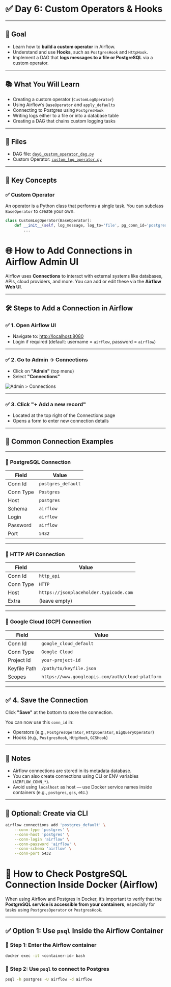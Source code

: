 # ✅ Day 6: Custom Operators & Hooks

---

## 🎯 Goal

- Learn how to **build a custom operator** in Airflow.
- Understand and use **Hooks**, such as `PostgresHook` and `HttpHook`.
- Implement a DAG that **logs messages to a file or PostgreSQL** via a custom operator.

---

## 📚 What You Will Learn

- Creating a custom operator (`CustomLogOperator`)
- Using Airflow’s `BaseOperator` and `apply_defaults`
- Connecting to Postgres using `PostgresHook`
- Writing logs either to a file or into a database table
- Creating a DAG that chains custom logging tasks

---

## 📁 Files

- DAG file: [`day6_custom_operator_dag.py`](../dags/day6_custom_operator_dag.py)
- Custom Operator: [`custom_log_operator.py`](../plugins/operators/custom_log_operator.py)

---

## 🧠 Key Concepts

### ✅ Custom Operator

An operator is a Python class that performs a single task. You can subclass `BaseOperator` to create your own.

```python
class CustomLogOperator(BaseOperator):
    def __init__(self, log_message, log_to='file', pg_conn_id='postgres_default', *args, **kwargs):
        ...
```
# 🌐 How to Add Connections in Airflow Admin UI

Airflow uses **Connections** to interact with external systems like databases, APIs, cloud providers, and more. You can add or edit these via the **Airflow Web UI**.

---

## 🛠️ Steps to Add a Connection in Airflow

### ✅ 1. Open Airflow UI

- Navigate to: [http://localhost:8080](http://localhost:8080)
- Login if required (default: username = `airflow`, password = `airflow`)

---

### ✅ 2. Go to **Admin → Connections**

- Click on **"Admin"** (top menu)
- Select **"Connections"**

![Admin > Connections](../images/admin_connections.png) <!-- Replace with actual image -->

---

### ✅ 3. Click **"+ Add a new record"**

- Located at the top right of the Connections page
- Opens a form to enter new connection details

---

## 🔌 Common Connection Examples

---

### 🔗 **PostgreSQL Connection**

| Field         | Value                  |
|---------------|------------------------|
| Conn Id       | `postgres_default`     |
| Conn Type     | `Postgres`             |
| Host          | `postgres`             |
| Schema        | `airflow`              |
| Login         | `airflow`              |
| Password      | `airflow`              |
| Port          | `5432`                 |

---

### 🔗 **HTTP API Connection**

| Field         | Value                     |
|---------------|---------------------------|
| Conn Id       | `http_api`                |
| Conn Type     | `HTTP`                    |
| Host          | `https://jsonplaceholder.typicode.com` |
| Extra         | (leave empty)             |

---

### 🔗 **Google Cloud (GCP) Connection**

| Field         | Value                     |
|---------------|---------------------------|
| Conn Id       | `google_cloud_default`    |
| Conn Type     | `Google Cloud`            |
| Project Id    | `your-project-id`         |
| Keyfile Path  | `/path/to/keyfile.json`   |
| Scopes        | `https://www.googleapis.com/auth/cloud-platform` |

---

## ✅ 4. Save the Connection

Click **"Save"** at the bottom to store the connection.

You can now use this `conn_id` in:
- Operators (e.g., `PostgresOperator`, `HttpOperator`, `BigQueryOperator`)
- Hooks (e.g., `PostgresHook`, `HttpHook`, `GCSHook`)

---

## 📌 Notes

- Airflow connections are stored in its metadata database.
- You can also create connections using CLI or ENV variables (`AIRFLOW_CONN_*`).
- Avoid using `localhost` as host — use Docker service names inside containers (e.g., `postgres`, `gcs`, etc.)

---

## 📎 Optional: Create via CLI

```bash
airflow connections add 'postgres_default' \
    --conn-type 'postgres' \
    --conn-host 'postgres' \
    --conn-login 'airflow' \
    --conn-password 'airflow' \
    --conn-schema 'airflow' \
    --conn-port 5432
```
# 🧪 How to Check PostgreSQL Connection Inside Docker (Airflow)

When using Airflow and Postgres in Docker, it’s important to verify that the **PostgreSQL service is accessible from your containers**, especially for tasks using `PostgresOperator` or `PostgresHook`.

---

## ✅ Option 1: Use `psql` Inside the Airflow Container

### 🔹 Step 1: Enter the Airflow container

```bash
docker exec -it <container-id> bash
```

### 🔹 Step 2: Use `psql` to connect to Postgres
```bash
psql -h postgres -U airflow -d airflow
```